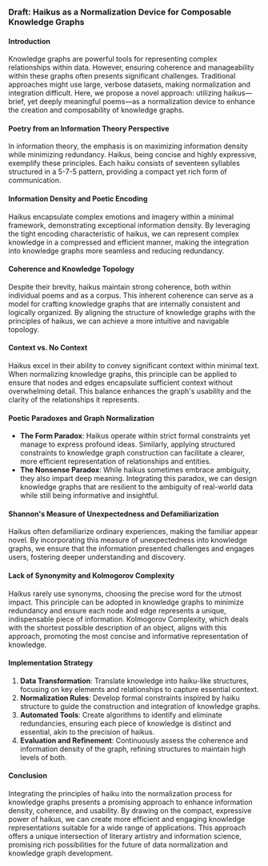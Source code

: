 ### Draft: Haikus as a Normalization Device for Composable Knowledge Graphs

#### Introduction
Knowledge graphs are powerful tools for representing complex relationships within data. However, ensuring coherence and manageability within these graphs often presents significant challenges. Traditional approaches might use large, verbose datasets, making normalization and integration difficult. Here, we propose a novel approach: utilizing haikus—brief, yet deeply meaningful poems—as a normalization device to enhance the creation and composability of knowledge graphs.

#### Poetry from an Information Theory Perspective

In information theory, the emphasis is on maximizing information density while minimizing redundancy. Haikus, being concise and highly expressive, exemplify these principles. Each haiku consists of seventeen syllables structured in a 5-7-5 pattern, providing a compact yet rich form of communication.

#### Information Density and Poetic Encoding

Haikus encapsulate complex emotions and imagery within a minimal framework, demonstrating exceptional information density. By leveraging the tight encoding characteristic of haikus, we can represent complex knowledge in a compressed and efficient manner, making the integration into knowledge graphs more seamless and reducing redundancy.

#### Coherence and Knowledge Topology

Despite their brevity, haikus maintain strong coherence, both within individual poems and as a corpus. This inherent coherence can serve as a model for crafting knowledge graphs that are internally consistent and logically organized. By aligning the structure of knowledge graphs with the principles of haikus, we can achieve a more intuitive and navigable topology.

#### Context vs. No Context

Haikus excel in their ability to convey significant context within minimal text. When normalizing knowledge graphs, this principle can be applied to ensure that nodes and edges encapsulate sufficient context without overwhelming detail. This balance enhances the graph's usability and the clarity of the relationships it represents.

#### Poetic Paradoxes and Graph Normalization

- **The Form Paradox**: Haikus operate within strict formal constraints yet manage to express profound ideas. Similarly, applying structured constraints to knowledge graph construction can facilitate a clearer, more efficient representation of relationships and entities.
- **The Nonsense Paradox**: While haikus sometimes embrace ambiguity, they also impart deep meaning. Integrating this paradox, we can design knowledge graphs that are resilient to the ambiguity of real-world data while still being informative and insightful.

#### Shannon's Measure of Unexpectedness and Defamiliarization

Haikus often defamiliarize ordinary experiences, making the familiar appear novel. By incorporating this measure of unexpectedness into knowledge graphs, we ensure that the information presented challenges and engages users, fostering deeper understanding and discovery.

#### Lack of Synonymity and Kolmogorov Complexity

Haikus rarely use synonyms, choosing the precise word for the utmost impact. This principle can be adopted in knowledge graphs to minimize redundancy and ensure each node and edge represents a unique, indispensable piece of information. Kolmogorov Complexity, which deals with the shortest possible description of an object, aligns with this approach, promoting the most concise and informative representation of knowledge.

#### Implementation Strategy

1. **Data Transformation**: Translate knowledge into haiku-like structures, focusing on key elements and relationships to capture essential context.
2. **Normalization Rules**: Develop formal constraints inspired by haiku structure to guide the construction and integration of knowledge graphs.
3. **Automated Tools**: Create algorithms to identify and eliminate redundancies, ensuring each piece of knowledge is distinct and essential, akin to the precision of haikus.
4. **Evaluation and Refinement**: Continuously assess the coherence and information density of the graph, refining structures to maintain high levels of both.

#### Conclusion

Integrating the principles of haiku into the normalization process for knowledge graphs presents a promising approach to enhance information density, coherence, and usability. By drawing on the compact, expressive power of haikus, we can create more efficient and engaging knowledge representations suitable for a wide range of applications. This approach offers a unique intersection of literary artistry and information science, promising rich possibilities for the future of data normalization and knowledge graph development.